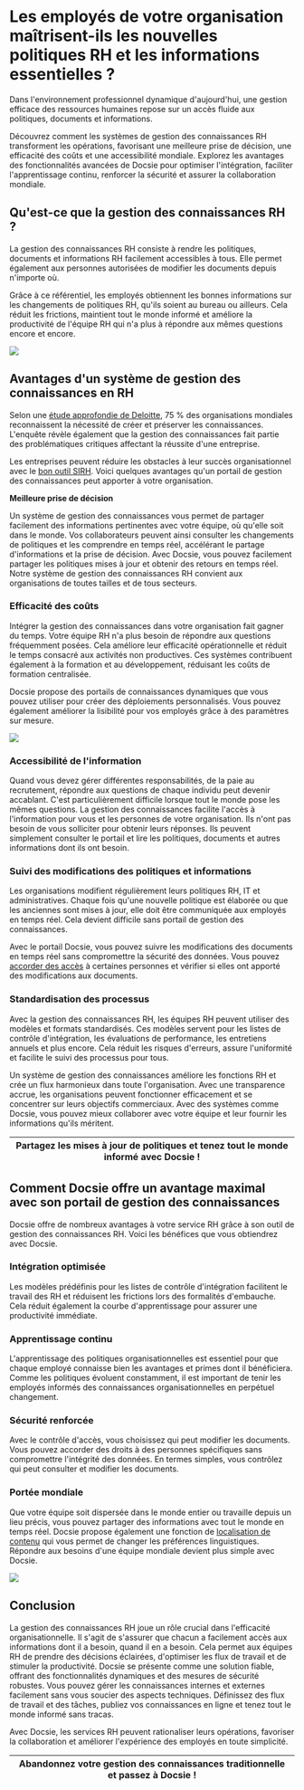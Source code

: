 # Les employés de votre organisation maîtrisent-ils les nouvelles politiques RH et les informations essentielles ?

Dans l'environnement professionnel dynamique d'aujourd'hui, une gestion efficace des ressources humaines repose sur un accès fluide aux politiques, documents et informations.

Découvrez comment les systèmes de gestion des connaissances RH transforment les opérations, favorisant une meilleure prise de décision, une efficacité des coûts et une accessibilité mondiale. Explorez les avantages des fonctionnalités avancées de Docsie pour optimiser l'intégration, faciliter l'apprentissage continu, renforcer la sécurité et assurer la collaboration mondiale.

## Qu'est-ce que la gestion des connaissances RH ?

La gestion des connaissances RH consiste à rendre les politiques, documents et informations RH facilement accessibles à tous. Elle permet également aux personnes autorisées de modifier les documents depuis n'importe où.

Grâce à ce référentiel, les employés obtiennent les bonnes informations sur les changements de politiques RH, qu'ils soient au bureau ou ailleurs. Cela réduit les frictions, maintient tout le monde informé et améliore la productivité de l'équipe RH qui n'a plus à répondre aux mêmes questions encore et encore.

![](https://cdn.docsie.io/workspace_PfNzfGj3YfKKtTO4T/doc_QiqgSuNoJpspcExF3/file_rmt86CsAIgdlM6lvF/image1.png)

## Avantages d'un système de gestion des connaissances en RH

Selon une [étude approfondie de Deloitte](https://www2.deloitte.com/xe/en/insights/focus/technology-and-the-future-of-work/organizational-knowledge-management.html), 75 % des organisations mondiales reconnaissent la nécessité de créer et préserver les connaissances. L'enquête révèle également que la gestion des connaissances fait partie des problématiques critiques affectant la réussite d'une entreprise.

Les entreprises peuvent réduire les obstacles à leur succès organisationnel avec le [bon outil SIRH](https://blog.darwinbox.com/choosing-the-right-hrms-for-your-business). Voici quelques avantages qu'un portail de gestion des connaissances peut apporter à votre organisation.

**Meilleure prise de décision**

Un système de gestion des connaissances vous permet de partager facilement des informations pertinentes avec votre équipe, où qu'elle soit dans le monde. Vos collaborateurs peuvent ainsi consulter les changements de politiques et les comprendre en temps réel, accélérant le partage d'informations et la prise de décision. Avec Docsie, vous pouvez facilement partager les politiques mises à jour et obtenir des retours en temps réel. Notre système de gestion des connaissances RH convient aux organisations de toutes tailles et de tous secteurs.

### Efficacité des coûts

Intégrer la gestion des connaissances dans votre organisation fait gagner du temps. Votre équipe RH n'a plus besoin de répondre aux questions fréquemment posées. Cela améliore leur efficacité opérationnelle et réduit le temps consacré aux activités non productives. Ces systèmes contribuent également à la formation et au développement, réduisant les coûts de formation centralisée.

Docsie propose des portails de connaissances dynamiques que vous pouvez utiliser pour créer des déploiements personnalisés. Vous pouvez également améliorer la lisibilité pour vos employés grâce à des paramètres sur mesure.

![](https://cdn.docsie.io/workspace_PfNzfGj3YfKKtTO4T/doc_QiqgSuNoJpspcExF3/file_GITkDsIlIY1RzP9j1/image3.png)

### Accessibilité de l'information

Quand vous devez gérer différentes responsabilités, de la paie au recrutement, répondre aux questions de chaque individu peut devenir accablant. C'est particulièrement difficile lorsque tout le monde pose les mêmes questions. La gestion des connaissances facilite l'accès à l'information pour vous et les personnes de votre organisation. Ils n'ont pas besoin de vous solliciter pour obtenir leurs réponses. Ils peuvent simplement consulter le portail et lire les politiques, documents et autres informations dont ils ont besoin.

### Suivi des modifications des politiques et informations

Les organisations modifient régulièrement leurs politiques RH, IT et administratives. Chaque fois qu'une nouvelle politique est élaborée ou que les anciennes sont mises à jour, elle doit être communiquée aux employés en temps réel. Cela devient difficile sans portail de gestion des connaissances.

Avec le portail Docsie, vous pouvez suivre les modifications des documents en temps réel sans compromettre la sécurité des données. Vous pouvez [accorder des accès](https://www.docsie.io/blog/articles/a-to-z-of-documentation-version-control-and-how-it-improves-workplace-collaboration/) à certaines personnes et vérifier si elles ont apporté des modifications aux documents.

### Standardisation des processus

Avec la gestion des connaissances RH, les équipes RH peuvent utiliser des modèles et formats standardisés. Ces modèles servent pour les listes de contrôle d'intégration, les évaluations de performance, les entretiens annuels et plus encore. Cela réduit les risques d'erreurs, assure l'uniformité et facilite le suivi des processus pour tous.

Un système de gestion des connaissances améliore les fonctions RH et crée un flux harmonieux dans toute l'organisation. Avec une transparence accrue, les organisations peuvent fonctionner efficacement et se concentrer sur leurs objectifs commerciaux. Avec des systèmes comme Docsie, vous pouvez mieux collaborer avec votre équipe et leur fournir les informations qu'ils méritent.

|Partagez les mises à jour de politiques et tenez tout le monde informé avec Docsie !|
|-|

## Comment Docsie offre un avantage maximal avec son portail de gestion des connaissances

Docsie offre de nombreux avantages à votre service RH grâce à son outil de gestion des connaissances RH. Voici les bénéfices que vous obtiendrez avec Docsie.

### Intégration optimisée

Les modèles prédéfinis pour les listes de contrôle d'intégration facilitent le travail des RH et réduisent les frictions lors des formalités d'embauche. Cela réduit également la courbe d'apprentissage pour assurer une productivité immédiate.

### Apprentissage continu

L'apprentissage des politiques organisationnelles est essentiel pour que chaque employé connaisse bien les avantages et primes dont il bénéficiera. Comme les politiques évoluent constamment, il est important de tenir les employés informés des connaissances organisationnelles en perpétuel changement.

### Sécurité renforcée

Avec le contrôle d'accès, vous choisissez qui peut modifier les documents. Vous pouvez accorder des droits à des personnes spécifiques sans compromettre l'intégrité des données. En termes simples, vous contrôlez qui peut consulter et modifier les documents.

### Portée mondiale

Que votre équipe soit dispersée dans le monde entier ou travaille depuis un lieu précis, vous pouvez partager des informations avec tout le monde en temps réel. Docsie propose également une fonction de [localisation de contenu](https://help.docsie.io/content-localization-and-translation/home/) qui vous permet de changer les préférences linguistiques. Répondre aux besoins d'une équipe mondiale devient plus simple avec Docsie.

![](https://cdn.docsie.io/workspace_PfNzfGj3YfKKtTO4T/doc_QiqgSuNoJpspcExF3/file_kjUmz2EHi9ySbmtqC/image5.png)

## Conclusion

La gestion des connaissances RH joue un rôle crucial dans l'efficacité organisationnelle. Il s'agit de s'assurer que chacun a facilement accès aux informations dont il a besoin, quand il en a besoin. Cela permet aux équipes RH de prendre des décisions éclairées, d'optimiser les flux de travail et de stimuler la productivité. Docsie se présente comme une solution fiable, offrant des fonctionnalités dynamiques et des mesures de sécurité robustes. Vous pouvez gérer les connaissances internes et externes facilement sans vous soucier des aspects techniques. Définissez des flux de travail et des tâches, publiez vos connaissances en ligne et tenez tout le monde informé sans tracas.

Avec Docsie, les services RH peuvent rationaliser leurs opérations, favoriser la collaboration et améliorer l'expérience des employés en toute simplicité.

|Abandonnez votre gestion des connaissances traditionnelle et passez à Docsie !|
|-|
